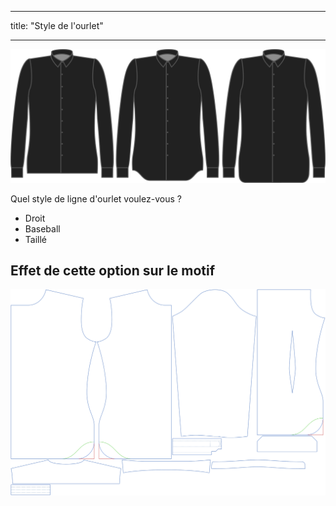 - - -
title: "Style de l'ourlet"
- - -

![Style d'ourlet](hemstyle.svg)

Quel style de ligne d'ourlet voulez-vous ?

- Droit
- Baseball
- Taillé

## Effet de cette option sur le motif

![Cette image montre l'effet de cette option en superposant plusieurs variantes qui ont une valeur différente pour cette option](simon_hemstyle_sample.svg "Effet de cette option sur le modèle")
